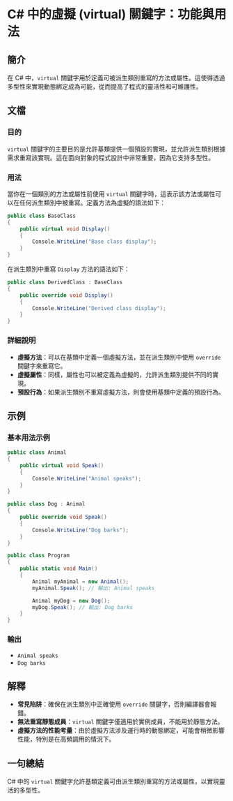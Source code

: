 <!--
Meta Description: # C# 中的虛擬 (virtual) 關鍵字：功能與用法 ## 簡介 在 C# 中，`virtual` 關鍵字用於定義可被派生類別重寫的方法或屬性。這使得透過多型性來實現動態綁定成為可能，從而提高了程式的靈活性和可維護性。 ## 文檔 ### 目的 `virtual` 關鍵字的主要目的是允許基類提...
Meta Keywords: public, virtual, animal, class, void
-->

# C# 中的虛擬 (virtual) 關鍵字：功能與用法

## 簡介
在 C# 中，`virtual` 關鍵字用於定義可被派生類別重寫的方法或屬性。這使得透過多型性來實現動態綁定成為可能，從而提高了程式的靈活性和可維護性。

## 文檔
### 目的
`virtual` 關鍵字的主要目的是允許基類提供一個預設的實現，並允許派生類別根據需求重寫該實現。這在面向對象的程式設計中非常重要，因為它支持多型性。

### 用法
當你在一個類別的方法或屬性前使用 `virtual` 關鍵字時，這表示該方法或屬性可以在任何派生類別中被重寫。定義方法為虛擬的語法如下：

```csharp
public class BaseClass
{
    public virtual void Display()
    {
        Console.WriteLine("Base class display");
    }
}
```

在派生類別中重寫 `Display` 方法的語法如下：

```csharp
public class DerivedClass : BaseClass
{
    public override void Display()
    {
        Console.WriteLine("Derived class display");
    }
}
```

### 詳細說明
- **虛擬方法**：可以在基類中定義一個虛擬方法，並在派生類別中使用 `override` 關鍵字來重寫它。
- **虛擬屬性**：同樣，屬性也可以被定義為虛擬的，允許派生類別提供不同的實現。
- **預設行為**：如果派生類別不重寫虛擬方法，則會使用基類中定義的預設行為。

## 示例
### 基本用法示例
```csharp
public class Animal
{
    public virtual void Speak()
    {
        Console.WriteLine("Animal speaks");
    }
}

public class Dog : Animal
{
    public override void Speak()
    {
        Console.WriteLine("Dog barks");
    }
}

public class Program
{
    public static void Main()
    {
        Animal myAnimal = new Animal();
        myAnimal.Speak(); // 輸出: Animal speaks

        Animal myDog = new Dog();
        myDog.Speak(); // 輸出: Dog barks
    }
}
```

### 輸出
- `Animal speaks`
- `Dog barks`

## 解釋
- **常見陷阱**：確保在派生類別中正確使用 `override` 關鍵字，否則編譯器會報錯。
- **無法重寫靜態成員**：`virtual` 關鍵字僅適用於實例成員，不能用於靜態方法。
- **虛擬方法的性能考量**：由於虛擬方法涉及運行時的動態綁定，可能會稍微影響性能，特別是在高頻調用的情況下。

## 一句總結
C# 中的 `virtual` 關鍵字允許基類定義可由派生類別重寫的方法或屬性，以實現靈活的多型性。